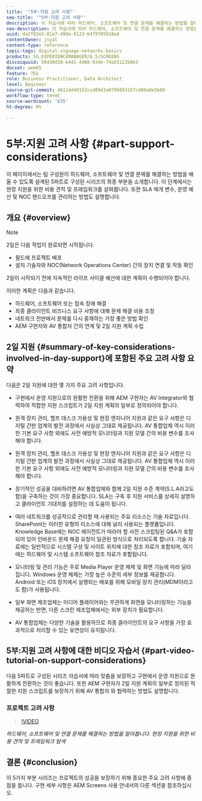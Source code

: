 ```yaml
---
title: '"5부:지원 고려 사항"'
seo-title: '"5부:지원 고려 사항"'
description: 이 자습서에 따라 하드웨어, 소프트웨어 및 연결 문제를 해결하는 방법을 알아보십시오. 현장 지원을 위한 비용 견적 및 프레임워크를 살펴보십시오. 또한 SLA 매개변수, 운영 예산 및 NOC 핸드오프를 관리하는 방법을 알아봅니다.
seo-description: 이 자습서에 따라 하드웨어, 소프트웨어 및 연결 문제를 해결하는 방법을 알아보십시오. 현장 지원을 위한 비용 견적 및 프레임워크를 살펴보십시오. 또한 SLA 매개변수, 운영 예산 및 NOC 핸드오프를 관리하는 방법을 알아봅니다.
uuid: da2f82e2-81e7-490e-9123-6479f05918a4
contentOwner: jsyal
content-type: reference
topic-tags: digital-signage-networks-basics
products: SG_EXPERIENCEMANAGER/6.5/SCREENS
discoiquuid: 59430d38-b441-4488-934e-74a55122b063
docset: aem65
feature: 개요
role: Business Practitioner, Data Architect
level: Beginner
source-git-commit: 4611dd40153ccd09d3a0796093157cd09a8e5b80
workflow-type: tm+mt
source-wordcount: '635'
ht-degree: 0%

---
```



# 5부:지원 고려 사항 {#part-support-considerations}

이 페이지에서는 팀 구성원이 하드웨어, 소프트웨어 및 연결 문제를 해결하는 방법을 배울 수 있도록 설계된 5파트로 구성된 시리즈의 최종 부분을 소개합니다. 이 단계에서는 현장 지원을 위한 비용 견적 및 프레임워크를 살펴봅니다. 또한 SLA 매개 변수, 운영 예산 및 NOC 핸드오프를 관리하는 방법도 설명합니다.

## 개요 {#overview}

>[!NOTE]
>
>2일은 다음 작업이 완료되면 시작됩니다.
>
>* 필드에 프로젝트 배포
>* 설치 기술자와 NOC(Network Operations Center) 간의 장치 연결 및 작동 확인

>
>
2일이 시작되기 전에 지속적인 라이프 사이클 예산에 대한 계획이 수행되어야 합니다.

이러한 계획은 다음과 같습니다.

* 하드웨어, 소프트웨어 또는 접속 장애 해결
* 최종 클라이언트 비즈니스 요구 사항에 대해 문제 해결 비용 조정
* 네트워크 전반에서 문제를 다시 중재하는 가장 좋은 방법 확인
* AEM 구현자와 AV 통합자 간의 연계 및 2일 지원 계획 수립

## 2일 지원 {#summary-of-key-considerations-involved-in-day-support}에 포함된 주요 고려 사항 요약

다음은 2일 지원에 대한 몇 가지 주요 고려 사항입니다.

* 구현에서 운영 지원으로의 원활한 전환을 위해 AEM 구현자는 AV Integrator와 협력하여 적합한 지원 스크립트가 2일 지원 계획의 일부로 정의되어야 합니다.
* 원격 장치 관리, 헬프 데스크 가용성 및 현장 엔지니어 지원과 같은 요구 사항은 디지털 간판 업계의 발전 과정에서 사실상 그대로 제공됩니다. AV 통합업체 역시 이러한 기본 요구 사항 외에도 사전 예방적 모니터링과 지원 모델 간의 비용 변수를 조사해야 합니다.

* 원격 장치 관리, 헬프 데스크 가용성 및 현장 엔지니어 지원과 같은 요구 사항은 디지털 간판 업계의 발전 과정에서 사실상 그대로 제공됩니다. AV 통합업체 역시 이러한 기본 요구 사항 외에도 사전 예방적 모니터링과 지원 모델 간의 비용 변수를 조사해야 합니다.
* 장기적인 성공을 대비하려면 AV 통합업체와 함께 2일 지원 수준 계약(S.L.A라고도 함)을 구축하는 것이 가장 중요합니다. SLA는 구축 후 지원 서비스를 상세히 설명하고 클라이언트 기대치를 설정하는 데 도움이 됩니다.
* 여러 네트워크를 성공적으로 관리할 때 사용되는 주요 리소스는 기술 자료입니다. SharePoint는 이러한 유형의 리소스에 대해 널리 사용되는 플랫폼입니다. Knowledge Base에는 NOC 에이전트가 따라야 할 사전 스크립팅된 Q&amp;A가 포함되어 있어 인바운드 문제 해결 요청이 일관된 방식으로 처리되도록 합니다. 기술 자료에는 일반적으로 시스템 구성 및 사이트 위치에 대한 참조 자료가 포함되며, 여기에는 하드웨어 및 시스템 소프트웨어 참조 자료가 포함됩니다.
* 모니터링 및 관리 기능은 주로 Media Player 운영 체제 및 화면 기능에 따라 달라집니다. Windows 운영 체제는 가장 높은 수준의 세부 정보를 제공합니다. Android 또는 iOS 장치에서 실행되는 배포를 위해 모바일 장치 관리(MDM이라고도 함)가 사용됩니다.
* 일부 화면 제조업체는 미디어 플레이어와는 무관하게 화면을 모니터링하는 기능을 제공하는 반면, 다른 스크린 제조업체에서는 외부 장치가 필요합니다.
* AV 통합업체는 다양한 기술을 활용하므로 최종 클라이언트의 요구 사항을 가장 효과적으로 처리할 수 있는 유연성이 유지됩니다.

## 5부:지원 고려 사항에 대한 비디오 자습서 {#part-video-tutorial-on-support-considerations}

다음 5파트로 구성된 시리즈 자습서에 따라 맞춤을 보장하고 구현에서 운영 지원으로 원활하게 전환하는 것이 좋습니다. 또한 AEM 구현자가 2일 지원 계획의 일부로 정의된 적절한 지원 스크립트를 보장하기 위해 AV 통합자 와 협력하는 방법도 설명합니다.

### 프로젝트 고려 사항

>[!VIDEO](https://video.tv.adobe.com/v/28383)

*하드웨어, 소프트웨어 및 연결 문제를 해결하는 방법을 알아봅니다. 현장 지원을 위한 비용 견적 및 프레임워크 탐색*

## 결론 {#conclusion}

이 5가지 부분 시리즈는 프로젝트의 성공을 보장하기 위해 중요한 주요 고려 사항에 중점을 둡니다. 구현 세부 사항은 AEM Screens 사용 안내서의 다른 섹션을 참조하십시오.

